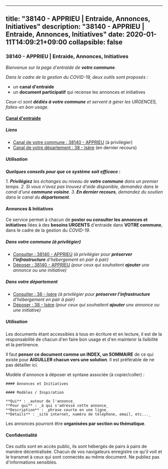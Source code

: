 
---
title: "38140 - APPRIEU | Entraide, Annonces, Initiatives"
description: "38140 - APPRIEU | Entraide, Annonces, Initiatives"
date: 2020-01-11T14:09:21+09:00
collapsible: false
---

### 38140 - APPRIEU | Entraide, Annonces, Initiatives

_Bienvenue sur la page d'entraide de **votre commune**_.

_Dans le cadre de la gestion du COVID-19, deux outils sont proposés :_

- un **canal d'entraide**
- un **document participatif** qui recense les annonces et initiatives

_Ceux-ci sont **dédiés à votre commune** et servent à gérer les URGENCES, faites-en bon usage._

#### [Canal d'entraide](https://entraide.stopcoronavirus.tech/#/channel/38140_apprieu)

##### Liens

- [Canal de votre commune : 38140 	- APPRIEU](https://entraide.stopcoronavirus.tech/#/channel/38140_apprieu) (à privilégier)
- [Canal de votre département : 38 	- Isère](https://entraide.stopcoronavirus.tech/#/channel/38_isere) (en dernier recours)

##### Utilisation

_**Quelques conseils pour que ce système soit efficace :**_

_1. **Privilégiez** les échanges au niveau de **votre commune** dans un premier temps._
_2. Si vous n'avez pas trouvez d'aide disponible, demandez dans le canal d'une **commune voisine**._
_3. **En dernier recours**, demandez du soutien dans le canal du **département**._

#### Annonces & Initiatives


Ce service permet à chacun de **poster ou consulter les annonces et initiatives** liées à des **besoins
URGENTS** d'entraide dans **VOTRE commune**, dans le cadre de la gestion du _COVID-19_.

##### Dans votre commune (à privilégier)

- [Consulter : 38140 	- APPRIEU](https://docs.stopcoronavirus.tech/r/markdown/38140_apprieu/4XTTM4Yuv8zCHWfkukBGw7mnLb2m1QcBQjEZX8keeyNvCU2XV) _(à privilégier pour **préserver l'infrastructure** d'hébergement en pair à pair)_
- [Déposer : 38140 	- APPRIEU](https://docs.stopcoronavirus.tech/w/markdown/38140_apprieu/4XTTM4Yuv8zCHWfkukBGw7mnLb2m1QcBQjEZX8keeyNvCU2XV-K3TgUm67vyyvURGscNEPPMSGS4BqmnfzAgSA9Ln88cCAdkVkuVU1M4NenFEfPcvz6kW4K3U954APpqpYNprroV9919MCnJi1gisE4W1PFBJ4csSH8uSPLHrUn3CJW2StSe6D8H71) _(pour ceux qui souhaitent **ajouter** une annonce ou une initiative)_

##### Dans votre département

- [Consulter : 38 	- Isère](https://docs.stopcoronavirus.tech/r/markdown/38_isere/4XTTM8oYPm18cZy2hZcMXTR9BYT3Yi5KwnFvpXu1TXaRq7Q3V) _(à privilégier pour **préserver l'infrastructure** d'hébergement en pair à pair)_
- [Déposer : 38 	- Isère](https://docs.stopcoronavirus.tech/w/markdown/38_isere/4XTTM8oYPm18cZy2hZcMXTR9BYT3Yi5KwnFvpXu1TXaRq7Q3V-K3TgUoSzs2JpJwfbzBvgU8N95mHo7JXz7NbEctNRM3EDb2iYHA4maKm3pRQwmboULLPnLFTEhRgTawPTWpmxTxKbTwDgAEzA9tUHjpudQTWdKWfdVSegAo77eCwhXTaVG7AyUZEs) _(pour ceux qui souhaitent **ajouter** une annonce ou une initiative)_


##### Utilisation

Les documents étant accessibles à tous en écriture et en lecture, il est de la
responsabilité de chacun d'en faire bon usage et d'en maintenir la lisibilité
et la pertinence.

Il faut **penser ce document comme un INDEX, un SOMMAIRE** de ce qui existe
pour **AIGUILLER chacun vers une solution**. Il est préférable de ne pas détailler ici.

Modèle d'annonce à déposer et syntaxe associée (à copier/coller) :

    #### Annonces et Initiatives

    #### Modèles / Inspiration

    **Qui** : _auteur de l'annonce_
    **Pour qui** : _à qui s'adresse cette annonce_
    **Description** : _phrase courte en une ligne_
    **Détails** : _site internet, numéro de téléphone, email, etc..._


Les annonces pourront être **organisées par section ou thématique**.

#### Confidentialité

Ces outils sont en accès public, ils sont hébergés de pairs à pairs de manière décentralisée.
Chacun de vos navigateurs enregistre ce qu'il voit et le transmet à ceux qui sont connectés au même document.
Ne publiez pas d'informations sensibles.
